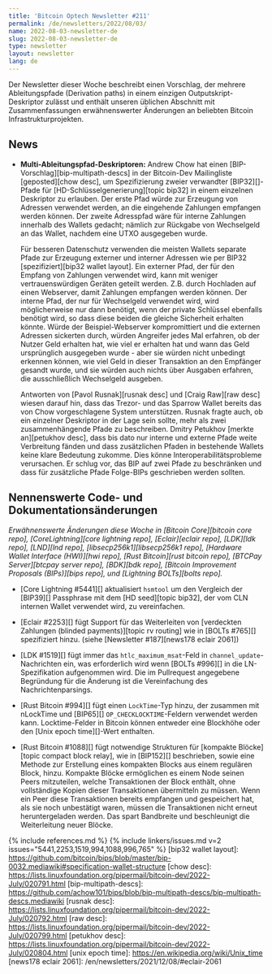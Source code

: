 ```yaml
---
title: 'Bitcoin Optech Newsletter #211'
permalink: /de/newsletters/2022/08/03/
name: 2022-08-03-newsletter-de
slug: 2022-08-03-newsletter-de
type: newsletter
layout: newsletter
lang: de
---
```

Der Newsletter dieser Woche beschreibt einen Vorschlag, der mehrere
Ableitungspfade (Derivation paths) in einem einzigen Outputskript-Deskriptor
zulässt und enthält unseren üblichen Abschnitt mit Zusammenfassungen
erwähnenswerter Änderungen an beliebten Bitcoin Infrastrukturprojekten.

## News

- **Multi-Ableitungspfad-Deskriptoren:** Andrew Chow hat einen
  [BIP-Vorschlag][bip-multipath-descs] in der Bitcoin-Dev Mailingliste
  [geposted][chow desc], um Spezifizierung zweier
  verwandter [BIP32][]-Pfade für [HD-Schlüsselgenerierung][topic bip32]
  in einem einzelnen Deskriptor zu erlauben. Der erste Pfad würde zur Erzeugung von Adressen verwendet werden,
  an die eingehende Zahlungen empfangen werden können. Der zweite Adresspfad wäre
  für interne Zahlungen innerhalb des Wallets gedacht; nämlich zur Rückgabe von
  Wechselgeld an das Wallet, nachdem eine UTXO ausgegeben wurde.

    Für besseren Datenschutz verwenden die meisten Wallets separate Pfade
    zur Erzeugung externer und interner Adressen wie per BIP32
    [spezifiziert][bip32 wallet layout]. Ein externer Pfad, der für den
    Empfang von Zahlungen verwendet wird, kann mit weniger vertrauenswürdigen
    Geräten geteilt werden. Z.B. durch Hochladen auf einen Webserver, damit
    Zahlungen empfangen werden können. Der interne Pfad, der nur für Wechselgeld
    verwendet wird, wird möglicherweise nur dann benötigt, wenn der private
    Schlüssel ebenfalls benötigt wird, so dass diese beiden die gleiche Sicherheit
    erhalten könnte. Würde der Beispiel-Webserver kompromittiert und die
    externen Adressen sickerten durch, würden Angreifer jedes Mal erfahren,
    ob der Nutzer Geld erhalten hat, wie viel er erhalten hat und wann das
    Geld ursprünglich ausgegeben wurde - aber sie würden nicht unbedingt
    erkennen können, wie viel Geld in dieser Transaktion an den Empfänger gesandt wurde,
    und sie würden auch nichts über Ausgaben erfahren, die ausschließlich
    Wechselgeld ausgeben.

    Antworten von [Pavol Rusnak][rusnak desc] und [Craig Raw][raw desc]
    wiesen darauf hin, dass das Trezor- und das Sparrow Wallet bereits das von
    Chow vorgeschlagene System unterstützen. Rusnak fragte auch, ob ein
    einzelner Deskriptor in der Lage sein sollte, mehr als zwei zusammenhängende
    Pfade zu beschreiben. Dmitry Petukhov [merkte an][petukhov desc], dass
    bis dato nur interne und externe Pfade weite Verbreitung fänden und dass
    zusätzlichen Pfaden in bestehende Wallets keine klare Bedeutung zukomme.
    Dies könne Interoperabilitätsprobleme verursachen. Er schlug vor,
    das BIP auf zwei Pfade zu beschränken und dass für zusätzliche Pfade
    Folge-BIPs geschrieben werden sollten.

## Nennenswerte Code- und Dokumentationsänderungen

*Erwähnenswerte Änderungen diese Woche in [Bitcoin Core][bitcoin core repo],
[CoreLightning][core lightning repo], [Eclair][eclair repo], [LDK][ldk repo],
[LND][lnd repo], [libsecp256k1][libsecp256k1 repo], [Hardware Wallet
Interface (HWI)][hwi repo], [Rust Bitcoin][rust bitcoin repo], [BTCPay
Server][btcpay server repo], [BDK][bdk repo], [Bitcoin Improvement
Proposals (BIPs)][bips repo], und [Lightning BOLTs][bolts repo].*

- [Core Lightning #5441][] aktualisiert `hsmtool` um den Vergleich der
  [BIP39][] Passphrase mit dem [HD seed][topic bip32], der vom
  CLN internen Wallet verwendet wird, zu vereinfachen.

- [Eclair #2253][] fügt Support für das Weiterleiten von
  [verdeckten Zahlungen (blinded payments)][topic rv routing] wie in [BOLTs #765][] spezifiziert
  hinzu. (siehe [Newsletter #187][news178 eclair 2061])

- [LDK #1519][] fügt immer das `htlc_maximum_msat`-Feld in
  `channel_update`-Nachrichten ein, was erforderlich wird wenn [BOLTs #996][] in die
  LN-Spezifikation aufgenommen wird. Die im Pullrequest angegebene Begründung
  für die Änderung ist die Vereinfachung des Nachrichtenparsings.

- [Rust Bitcoin #994][] fügt einen `LockTime`-Typ hinzu, der zusammen mit
  nLockTime und [BIP65][] `OP_CHECKLOCKTIME`-Feldern verwendet werden kann.
  Locktime-Felder in Bitcoin können entweder eine Blockhöhe oder den
  [Unix epoch time][]-Wert enthalten.

- [Rust Bitcoin #1088][] fügt notwendige Strukturen für [kompakte
  Blöcke][topic compact block relay], wie in [BIP152][] beschrieben, sowie
  eine Methode zur Erstellung eines kompakten Blocks aus einem regulären Block,
  hinzu. Kompakte Blöcke ermöglichen es einem Node seinen Peers mitzuteilen,
  welche Transaktionen der Block enthält, ohne vollständige Kopien dieser
  Transaktionen übermitteln zu müssen. Wenn ein Peer diese Transaktionen bereits
  empfangen und gespeichert hat, als sie noch unbestätigt waren, müssen die
  Transaktionen nicht erneut heruntergeladen werden. Das spart Bandbreite und
  beschleunigt die Weiterleitung neuer Blöcke.

{% include references.md %}
{% include linkers/issues.md v=2 issues="5441,2253,1519,994,1088,996,765" %}
[bip32 wallet layout]: https://github.com/bitcoin/bips/blob/master/bip-0032.mediawiki#specification-wallet-structure
[chow desc]: https://lists.linuxfoundation.org/pipermail/bitcoin-dev/2022-July/020791.html
[bip-multipath-descs]: https://github.com/achow101/bips/blob/bip-multipath-descs/bip-multipath-descs.mediawiki
[rusnak desc]: https://lists.linuxfoundation.org/pipermail/bitcoin-dev/2022-July/020792.html
[raw desc]: https://lists.linuxfoundation.org/pipermail/bitcoin-dev/2022-July/020799.html
[petukhov desc]: https://lists.linuxfoundation.org/pipermail/bitcoin-dev/2022-July/020804.html
[unix epoch time]: https://en.wikipedia.org/wiki/Unix_time
[news178 eclair 2061]: /en/newsletters/2021/12/08/#eclair-2061
